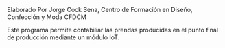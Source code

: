 Elaborado Por Jorge Cock
Sena, Centro de Formación en Diseño, Confección y Moda CFDCM

Este programa permite contabiliar las prendas producidas en el punto final de producción mediante un módulo IoT.
